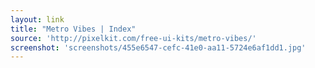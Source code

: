 ```yaml
---
layout: link
title: "Metro Vibes | Index"
source: 'http://pixelkit.com/free-ui-kits/metro-vibes/'
screenshot: 'screenshots/455e6547-cefc-41e0-aa11-5724e6af1dd1.jpg'
---
```


